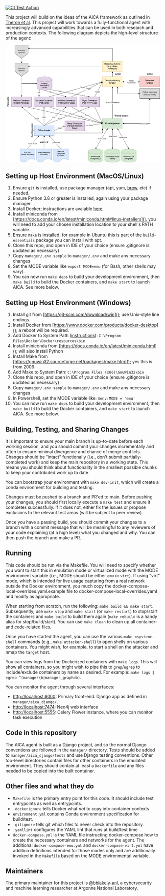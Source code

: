 [![CI Test Action](https://github.com/aica-iwg/aica-agent/actions/workflows/makefile.yml/badge.svg)](https://github.com/aica-iwg/aica-agent/actions/workflows/makefile.yml)

This project will build on the ideas of the AICA framework as outlined in [Theron et al](https://link.springer.com/content/pdf/10.1007%2F978-3-030-33432-1.pdf). This project will work towards a fully-functional agent with increasingly advanced capabilities that can be used in both research and production contexts. The following diagram depicts the high-level structure of the agent:

![AICA Diagram](AICADiagram.png "AICA Diagram")

## Setting up Host Environment (MacOS/Linux)

1. Ensure `git` is installed, use package manager (apt, yum, [brew](https://brew.sh/), etc) if needed.
2. Ensure Python 3.8 or greater is installed, again using your package manager.
3. Install Docker; instructions are avaiable [here](https://docs.docker.com/desktop/install/linux-install/).
4. Install miniconda from [https://docs.conda.io/en/latest/miniconda.html#linux-installers](), you will need to add your chosen installation location to your shell's PATH variable.
5. Ensure `make` is installed, for example in Ubuntu this is part of the `build-essentials` package you can install with apt.
6. Clone this repo, and open in IDE of your choice (ensure .gitignore is updated as necessary)
7. Copy `manager/.env.sample` to `manager/.env` and make any necessary changes
8. Set the MODE variable like `export MODE=emu` (for Bash, other shells may vary).
9. You can now run `make deps` to build your development environment, then `make build` to build the Docker containers, and `make start` to launch AICA. See more below.

## Setting up Host Environment (Windows)

1. Install git from [https://git-scm.com/download/win](); use Unix-style line endings.
2. Install Docker from [https://www.docker.com/products/docker-desktop](); a reboot will be required. 
3. Add Docker to System Path ([instructions](https://learn.microsoft.com/en-us/previous-versions/office/developer/sharepoint-2010/ee537574(v=office.14))): `C:\Program Files\Docker\Docker\resources\bin`
4. Install miniconda from [https://docs.conda.io/en/latest/miniconda.html](); will also install Python
5. Install Make from [https://gnuwin32.sourceforge.net/packages/make.htm](); yes this is from 2006
6. Add Make to System Path: `C:\Program Files (x86)\GnuWin32\bin`
7. Clone this repo, and open in IDE of your choice (ensure .gitignore is updated as necessary)
8. Copy `manager/.env.sample` to `manager/.env` and make any necessary changes
9. In Powershell, set the MODE variable like: `$env:MODE = 'emu'`
10. You can now run `make deps` to build your development environment, then `make build` to build the Docker containers, and `make start` to launch AICA. See more below.

## Building, Testing, and Sharing Changes

It is important to ensure your main branch is up-to-date before each working session, and you should commit your changes incrementally and often to ensure minimal divergence and chance of merge conflicts. Changes should be "intact" functionally (i.e., don't submit partially-completed work) and keep the main repository in a working state. This means you should think about functionality in the smallest possible chunks to keep your contributed work up to date.

You can bootstrap your environment with `make dev-init`, which will create a conda environment for building and testing. 

Changes must be pushed to a branch and PR'ed to main. Before pushing your changes, you should first locally execute a `make test` and ensure it completes successfully. If it does not, either fix the issues or propose exclusions to the relevant test areas (will be subject to peer review).

Once you have a passing build, you should commit your changes to a branch with a commit message that will be meaningful to any reviewers of your code explaining (at a high level) what you changed and why. You can then push the branch and make a PR.

## Running

This code should be run via the Makefile. You will need to specify whether you want to start this in emulation mode or virtualized mode with the MODE environment variable (i.e., MODE should be either `emu` or `virt`). If using "virt" mode, which is intended for live usage capturing from a real network outside the Docker environment, you much copy the docker-compose-local-overrides.yaml.example file to docker-compose-local-overrides.yaml and modify as appropriate. 

When starting from scratch, run the following: `make build && make start`. Subsequently, use `make stop` and `make start` (or `make restart`) to stop/start the containers and `make build` to build them again (`make rebuild` is a handy alias for stop/build/start). You can use `make clean` to clean up all container- and code-related files. 

Once you have started the agent, you can use the various `make <system>-shell` commands (e.g., `make attacker-shell`) to open shells on various containers. You might wish, for example, to start a shell on the attacker and nmap the `target` host. 

You can view logs from the Dockerized containers with `make logs`. This will show all containers, so you might wish to pipe this to `grep`/`egrep` to include/exclude containers by name as desired. For example: `make logs | egrep ^(manager\b|manager_graphdb)`.

You can monitor the agent through several interfaces:

* [http://localhost:8000](): Primary front-end. Django app as defined in `manager/aica_django/`.
* [http://localhost:7474](): Neo4j web interface
* [http://localhost:5555](): Celery Flower instance, where you can monitor task execution

## Code in this repository

The AICA agent is built as a Django project, and so the normal Django conventions are followed in the `manager/` directory. Tests should be added to `manager/aica_django/tests` and use Django testing conventions. Other top-level directories contain files for other containers in the emulated environment. They should contain at least a `Dockerfile` and any files needed to be copied into the built container.

## Other files and what they do

* `Makefile` is the primary entry point for this code. It should include test entrypoints as well as entrypoints.
* `.dockerignore` tells Docker what <em>not</em> to copy into container contexts
* `environment.yml` contains Conda environment specification for build/test. 
* `.gitignore` tells git which files to never check into the repository.
* `.yamllint` configures the YAML lint that runs at build/test time
* `docker-compose.yml`  is the YAML file instructing docker-compose how to create the necessary containers and networks for the agent. The additional `docker-compose-emu.yml` and `docker-compose-virt.yml` have addition definitions intended for those modes only and are additionally invoked in the `Makefile` based on the MODE environmental variable.

## Maintainers

The primary maintainer for this project is [@bblakely-anl](https://github.com/bblakely-anl), a cybersecurity and machine learning researcher at Argonne National Laboratory.
